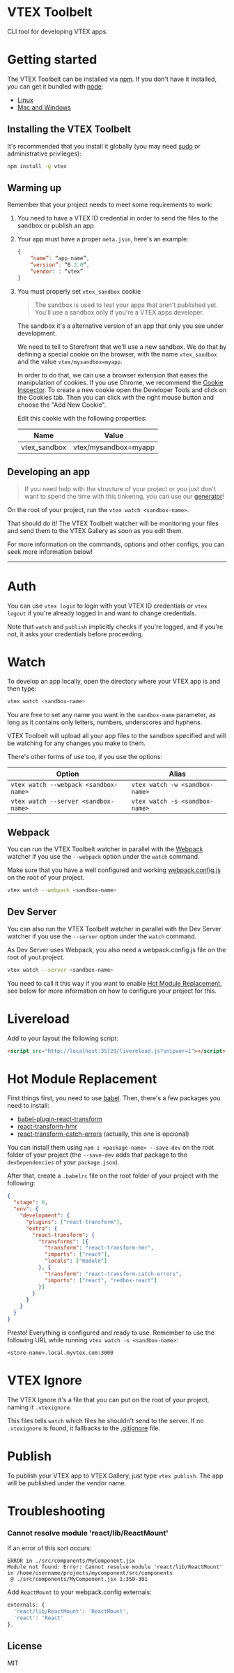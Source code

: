 # VTEX Toolbelt

CLI tool for developing VTEX apps.


# Getting started

The VTEX Toolbelt can be installed via [npm](https://www.npmjs.com/).
If you don't have it installed, you can get it bundled with [node](https://nodejs.org/):
 - [Linux](https://gist.github.com/isaacs/579814)
 - [Mac and Windows](https://nodejs.org/download/)

## Installing the VTEX Toolbelt

It's recommended that you install it globally (you may need [sudo](http://wiki.ubuntu-br.org/RootSudo) or administrative privileges):

```sh
npm install -g vtex
```

## Warming up

Remember that your project needs to meet some requirements to work:

1. You need to have a VTEX ID credential in order to send the files to the sandbox or publish an app
2. Your app must have a proper `meta.json`, here's an example:

    ```javascript
    {
        “name”: “app-name”,
        “version”: “0.2.0”,
        “vendor: : “vtex”
    }
    ```

4. You must properly set `vtex_sandbox` cookie

    > The sandbox is used to test your apps that aren't published yet.
    > You'll use a sandbox only if you're a VTEX apps developer.
    
    The sandbox it's a alternative version of an app that only you see under development.
    
    We need to tell to Storefront that we'll use a new sandbox. We do that by defining a special cookie on the browser, with the name `vtex_sandbox` and the value `vtex/mysandbox=myapp`.
    
    In order to do that, we can use a browser extension that eases the manipulation of cookies. If you use Chrome, we recommend the [Cookie Inspector](https://chrome.google.com/webstore/detail/cookie-inspector/jgbbilmfbammlbbhmmgaagdkbkepnijn?utm_source=chrome-app-launcher-info-dialog). To create a new cookie open the Developer Tools and click on the Cookies tab. Then you can click with the right mouse button and choose the "Add New Cookie".
    
    Edit this cookie with the following properties:
    
    Name|Value
    ---|---
    vtex_sandbox|vtex/mysandbox=myapp

## Developing an app

> If you need help with the structure of your project or you just don't want to spend the time with this tinkering, you can use our [generator](https://open.spotify.com/track/5mCprFWOqe0jB96v9RhLBo)!

On the root of your project, run the `vtex watch <sandbox-name>`.

That should do it! The VTEX Toolbelt watcher will be monitoring your files and send them to the VTEX Gallery as soon as you edit them.

For more information on the commands, options and other configs, you can seek more information below!

---

# Auth

You can use `vtex login` to login with yout VTEX ID credentials or `vtex logout` if you're already logged in and want to change credentials.

Note that `watch` and `publish` implicitly checks if you're logged, and if you're not, it asks your credentials before proceeding.


# Watch

To develop an app locally, open the directory where your VTEX app is and then type:

```sh
vtex watch <sandbox-name>
```

You are free to set any name you want in the `sandbox-name` parameter, as long as it contains only letters, numbers, underscores and hyphens.

VTEX Toolbelt will upload all your app files to the sandbox specified and will be watching for any changes you make to them.

There's other forms of use too, if you use the options:

Option|Alias
---|---
`vtex watch --webpack <sandbox-name>`|`vtex watch -w <sandbox-name>`
`vtex watch --server <sandbox-name>`|`vtex watch -s <sandbox-name>`

## Webpack

You can run the VTEX Toolbelt watcher in parallel with the [Webpack](http://webpack.github.io/) watcher if you use the `--webpack` option under the `watch` command.

Make sure that you have a well configured and working [webpack.config.js](http://webpack.github.io/docs/tutorials/getting-started/#config-file) on the root of your project.

```sh
vtex watch --webpack <sandbox-name>
```

## Dev Server

You can also run the VTEX Toolbelt watcher in parallel with the Dev Server watcher if you use the `--server` option under the `watch` command.

As Dev Server uses Webpack, you also need a webpack.config.js file on the root of yout project.

```sh
vtex watch --server <sandbox-name>
```

You need to call it this way if you want to enable [Hot Module Replacement](http://webpack.github.io/docs/hot-module-replacement-with-webpack.html), see below for more information on how to configure your project for this.


# Livereload

Add to your layout the following script:

```html
<script src="http://localhost:35729/livereload.js?snipver=1"></script>
```

# Hot Module Replacement

First things first, you need to use [babel](https://babeljs.io/). Then, there's a few packages you need to install:

- [babel-plugin-react-transform](https://github.com/gaearon/babel-plugin-react-transform)
- [react-transform-hmr](https://github.com/gaearon/react-transform-hmr)
- [react-transform-catch-errors](https://github.com/gaearon/react-transform-catch-errors) (actually, this one is opcional)

You can install them using `npm i <package-name> --save-dev` on the root folder of your project (the `--save-dev` adds that package to the `devDependencies` of your `package.json`).

After that, create a `.babelrc` file on the root folder of your project with the following:

```json
{
  "stage": 0,
  "env": {
    "development": {
      "plugins": ["react-transform"],
      "extra": {
        "react-transform": {
          "transforms": [{
            "transform": "react-transform-hmr",
            "imports": ["react"],
            "locals": ["module"]
          }, {
            "transform": "react-transform-catch-errors",
            "imports": ["react", "redbox-react"]
          }]
        }
      }
    }
  }
}
```

Presto! Everything is configured and ready to use. Remember to use the following URL while running `vtex watch -s <sandbox-name>`:

`<store-name>.local.myvtex.com:3000`


# VTEX Ignore

The VTEX Ignore it's a file that you can put on the root of your project, naming it `.vtexignore`.

This files tells `watch` which files he shouldn't send to the server.
If no `.vtexignore` is found, it fallbacks to the [.gitignore](http://git-scm.com/docs/gitignore) file.


# Publish

To publish your VTEX app to VTEX Gallery, just type `vtex publish`. The app will be published under the vendor name.


# Troubleshooting

### Cannot resolve module 'react/lib/ReactMount'

If an error of this sort occurs:

```
ERROR in ./src/components/MyComponent.jsx
Module not found: Error: Cannot resolve module 'react/lib/ReactMount' in /home/username/projects/mycomponent/src/components
 @ ./src/components/MyComponent.jsx 1:350-381
```

Add `ReactMount` to your webpack.config externals:

```js
externals: {
  'react/lib/ReactMount': 'ReactMount',
  'react': 'React'
},
```


## License

MIT